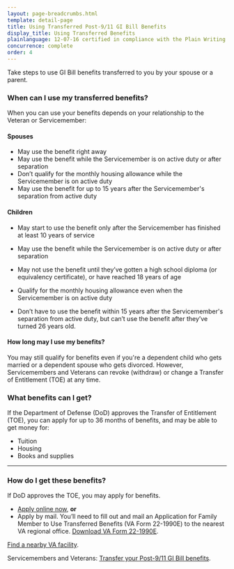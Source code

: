 ```yaml
---
layout: page-breadcrumbs.html
template: detail-page
title: Using Transferred Post-9/11 GI Bill Benefits
display_title: Using Transferred Benefits
plainlanguage: 12-07-16 certified in compliance with the Plain Writing Act
concurrence: complete
order: 4
---
```



<div itemscope itemtype="http://schema.org/FAQPage">
<div itemprop="description" class="va-introtext">

Take steps to use GI Bill benefits transferred to you by your spouse or a parent. 

</div>

<div class="feature" markdown="1">

<div itemscope itemtype="http://schema.org/Question">

<h3 itemprop="name">When can I use my transferred benefits?</h3>
<div itemprop="acceptedAnswer" itemscope itemtype="http://schema.org/Answer">
<div itemprop="text">

When you can use your benefits depends on your relationship to the Veteran or Servicemember:

#### Spouses
- May use the benefit right away
- May use the benefit while the Servicemember is on active duty or after separation
- Don’t qualify for the monthly housing allowance while the Servicemember is on active duty
- May use the benefit for up to 15 years after the Servicemember's separation from active duty

#### Children
- May start to use the benefit only after the Servicemember has finished at least 10 years of service
- May use the benefit while the Servicemember is on active duty or after separation
- May not use the benefit until they’ve gotten a high school diploma (or equivalency certificate), or have reached 18 years of age
- Qualify for the monthly housing allowance even when the Servicemember is on active duty
- Don’t have to use the benefit within 15 years after the Servicemember's separation from active duty, but can’t use the benefit after they’ve turned 26 years old.

  </div>
  </div>
  </div>

<div itemscope itemtype="http://schema.org/Question">

<h4 itemprop="name">How long may I use my benefits?</h4>
<div itemprop="acceptedAnswer" itemscope itemtype="http://schema.org/Answer">
<div itemprop="text">

You may still qualify for benefits even if you're a dependent child who gets married or a dependent spouse who gets divorced. However, Servicemembers and Veterans can revoke (withdraw) or change a Transfer of Entitlement (TOE) at any time. 

</div>
</div>
</div>
</div>
</div>

<div itemscope itemtype="http://schema.org/Question">

<h3 itemprop="name">What benefits can I get?</h3>
<div itemprop="acceptedAnswer" itemscope itemtype="http://schema.org/Answer">
<div itemprop="text">

If the Department of Defense (DoD) approves the Transfer of Entitlement (TOE), you can apply for up to 36 months of benefits, and may be able to get money for:

- Tuition
- Housing
- Books and supplies

</div>
</div>
</div>

------

<h3 itemprop="name">How do I get these benefits?</h3>
<div itemprop="acceptedAnswer" itemscope itemtype="http://schema.org/Answer">
<div itemprop="text">

If DoD approves the TOE, you may apply for benefits.

- [Apply online now](/education/apply-for-education-benefits/application/1990e/introduction), **or**
- Apply by mail. You’ll need to fill out and mail an Application for Family Member to Use Transferred Benefits (VA Form 22-1990E) to the nearest VA regional office. [Download VA Form 22-1990E](http://www.vba.va.gov/pubs/forms/VBA-22-1990e-ARE.pdf).

[Find a nearby VA facility](/facilities/).

Servicemembers and Veterans: [Transfer your Post-9/11 GI Bill benefits](/education/gi-bill/transfer/).

</div>
</div>
</div>
